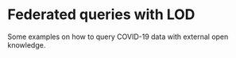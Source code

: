 # Federated queries with LOD 
Some examples on how to query COVID-19 data with external open knowledge.
